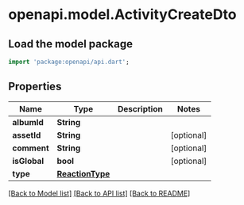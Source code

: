 # openapi.model.ActivityCreateDto

## Load the model package
```dart
import 'package:openapi/api.dart';
```

## Properties
Name | Type | Description | Notes
------------ | ------------- | ------------- | -------------
**albumId** | **String** |  | 
**assetId** | **String** |  | [optional] 
**comment** | **String** |  | [optional] 
**isGlobal** | **bool** |  | [optional] 
**type** | [**ReactionType**](ReactionType.md) |  | 

[[Back to Model list]](../README.md#documentation-for-models) [[Back to API list]](../README.md#documentation-for-api-endpoints) [[Back to README]](../README.md)


